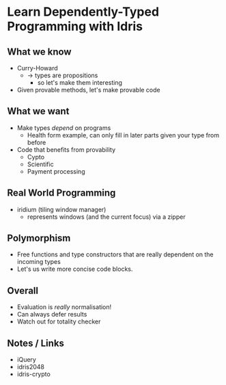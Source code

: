 # Learn Dependently-Typed Programming with Idris

## What we know

* Curry-Howard
  * -> types are propositions
    * so let's make them interesting
* Given provable methods, let's make provable code

## What we want

* Make types _depend_ on programs
  * Health form example, can only fill in later parts given your type from before
* Code that benefits from provability
  * Cypto
  * Scientific
  * Payment processing

## Real World Programming

* iridium (tiling window manager)
  * represents windows (and the current focus) via a zipper

## Polymorphism

* Free functions and type constructors that are really dependent on the incoming types
* Let's us write more concise code blocks.

## Overall

* Evaluation is _really_ normalisation!
* Can always defer results
* Watch out for totality checker

## Notes / Links

* iQuery
* idris2048
* idris-crypto
